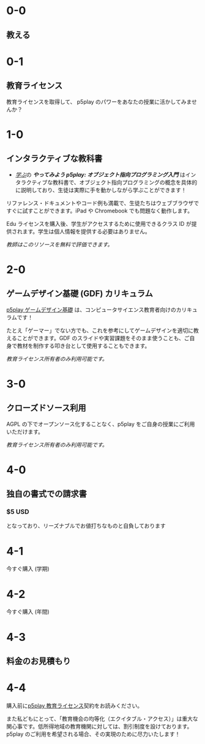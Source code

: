 # 0-0

## 教える

# 0-1

## 教育ライセンス

教育ライセンスを取得して、 p5play のパワーをあなたの授業に活かしてみませんか？

# 1-0

## インタラクティブな教科書

- [_学ぶ_](../learn)の **_やってみよう p5play: オブジェクト指向プログラミング入門_** はインタラクティブな教科書で、オブジェクト指向プログラミングの概念を具体的に説明しており、生徒は実際に手を動かしながら学ぶことができます！

リファレンス・ドキュメントやコード例も満載で、生徒たちはウェブブラウザですぐに試すことができます。iPad や Chromebook でも問題なく動作します。

Edu ライセンスを購入後、学生がアクセスするために使用できるクラス ID が提供されます。学生は個人情報を提供する必要はありません。

_教師はこのリソースを無料で評価できます。_

# 2-0

## ゲームデザイン基礎 (GDF) カリキュラム

[p5play ゲームデザイン基礎](https://drive.google.com/drive/folders/1IhB6eEEABuGAe3eNEc0-SG0VujDZVDXA) は、コンピュータサイエンス教育者向けのカリキュラムです！

たとえ「ゲーマー」でない方でも、これを参考にしてゲームデザインを適切に教えることができます。GDF のスライドや実習課題をそのまま使うことも、ご自身で教材を制作する叩き台として使用することもできます。

_教育ライセンス所有者のみ利用可能です。_

# 3-0

## クローズドソース利用

AGPL の下でオープンソース化することなく、p5play をご自身の授業にご利用いただけます。

_教育ライセンス所有者のみ利用可能です。_

# 4-0

## 独自の書式での請求書

### $5 USD

となっており、リーズナブルでお値打ちなものと自負しております

# 4-1

今すぐ購入 (学期)

# 4-2

今すぐ購入 (年間)

# 4-3

## 料金のお見積もり

# 4-4

購入前に[p5play 教育ライセンス](https://github.com/quinton-ashley/p5play-web/blob/main/teach/EDU_LICENSE.md)契約をお読みください。

また私どもにとって、「教育機会の均等化（エクイタブル・アクセス）」は重大な関心事です。低所得地域の教育機関に対しては、割引制度を設けております。p5play のご利用を希望される場合、その実現のために尽力いたします！
